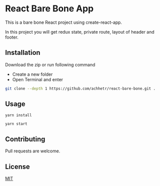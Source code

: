 # React Bare Bone App

This is a bare bone React project using create-react-app.

In this project you will get redux state, private route, layout of header and footer.

## Installation

Download the zip or run following command

-   Create a new folder
-   Open Terminal and enter

```bash
git clone --depth 1 https://github.com/achhetr/react-bare-bone.git .
```

## Usage

```
yarn install
```

```
yarn start
```

## Contributing

Pull requests are welcome.

## License

[MIT](https://github.com/achhetr/react-bare-bone/blob/master/license.txt)
